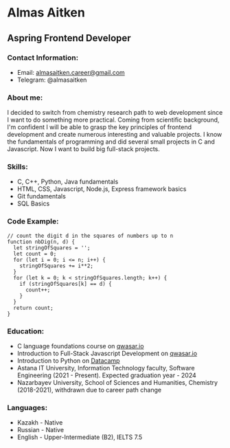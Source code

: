 # Almas Aitken
## Aspring Frontend Developer
### Contact Information:
* Email: almasaitken.career@gmail.com
* Telegram: @almasaitken

### About me: 
I decided to switch from chemistry research path to web development since I want to do something more practical. Coming from scientific background, I'm confident I will be able to grasp the key principles of frontend development and create numerous interesting and valuable projects. I know the fundamentals of programming and did several small projects in C and Javascript. Now I want to build big full-stack projects.
### Skills:
* C, C++, Python, Java fundamentals
* HTML, CSS, Javascript, Node.js, Express framework basics
* Git fundamentals
* SQL Basics

### Code Example:
```
// count the digit d in the squares of numbers up to n
function nbDig(n, d) {
  let stringOfSquares = '';
  let count = 0;
  for (let i = 0; i <= n; i++) {
    stringOfSquares += i**2;
  }
  for (let k = 0; k < stringOfSquares.length; k++) {
    if (stringOfSquares[k] == d) {
      count++;
    }
  }
  return count;
}
```
### Education:
* C language foundations course on [qwasar.io](https://drive.google.com/file/d/1erucI8w7h87iAXXxo2jmiWDs7cT2MJJq/view?usp=sharing)
* Introduction to Full-Stack Javascript Development on [qwasar.io](https://drive.google.com/file/d/1D0nIH_nPrkCI7qzGaURh1P6gWGq78VJM/view?usp=sharing)
* Introduction to Python on [Datacamp](https://drive.google.com/file/d/1acAGN9_mANESEIcIyG_lWzl9eT7vhBNr/view?usp=sharing)
* Astana IT University, Information Technology faculty, Software Engineering (2021 - Present). Expected graduation year - 2024
* Nazarbayev University, School of Sciences and Humanities, Chemistry (2018-2021), withdrawn due to career path change

### Languages:
* Kazakh - Native
* Russian - Native
* English - Upper-Intermediate (B2), IELTS 7.5